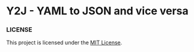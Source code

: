 # Y2J - YAML to JSON and vice versa


### LICENSE
This project is licensed under the [MIT License](./LICENSE.md).

